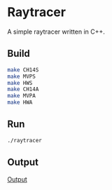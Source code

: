 # Raytracer

A simple raytracer written in C++.

## Build

```bash
make CH14S
make MVPS
make HWS
make CH14A
make MVPA
make HWA
```

## Run

```bash
./raytracer
```

## Output

[Output](scene.ppm)

